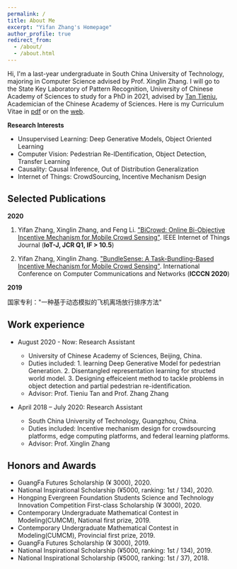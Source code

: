 ```yaml
---
permalink: /
title: About Me
excerpt: "Yifan Zhang's Homepage"
author_profile: true
redirect_from: 
  - /about/
  - /about.html
---
```


Hi, I'm a last-year undergraduate in South China University of Technology, majoring in Computer Science advised by Prof. Xinglin Zhang. I will go to the State Key Laboratory of Pattern Recognition, University of Chinese Academy of Sciences to study for a PhD in 2021, advised by [Tan Tieniu](http://people.ucas.ac.cn/~tantieniu), Academician of the Chinese Academy of Sciences.
Here is my Curriculum Vitae in [pdf](../files/Curriculum_Vitae.pdf) or on the [web](https://yfZhangCs.github.io/cv/).

**Research Interests**
* Unsupervised Learning: Deep Generative Models, Object Oriented Learning
* Computer Vision: Pedestrian Re-IDentification, Object Detection, Transfer Learning
* Causality: Causal Inference, Out of Distribution Generalization
* Internet of Things: CrowdSourcing, Incentive Mechanism Design

## Selected Publications
**2020**

1. Yifan Zhang, Xinglin Zhang, and Feng Li. ["BiCrowd: Online Bi-Objective Incentive Mechanism for Mobile Crowd Sensing"](../files/BiCrowd-IOT-J.pdf). IEEE Internet of Things Journal (**IoT-J, JCR Q1, IF > 10.5**)

2. Yifan Zhang, Xinglin Zhang. ["BundleSense: A Task-Bundling-Based Incentive Mechanism for Mobile Crowd Sensing"](../files/BundleIncentive-icccn.pdf). International Conference on Computer Communications and Networks (**ICCCN 2020**)

**2019**

 国家专利："一种基于动态模拟的飞机离场放行排序方法"

## Work experience


* August 2020 - Now: Research Assistant
  * University of Chinese Academy of Sciences, Beijing, China.
  * Duties included: 1. learning Deep Generative Model for pedestrian Generation. 2. Disentangled representation learning for structed world model. 3. Designing effeiceient method to tackle problems in object detection and partial pedestrian re-identification.
  * Advisor: Prof. Tieniu Tan and Prof. Zhang Zhang

* April 2018 – July 2020: Research Assistant
  * South China University of Technology, Guangzhou, China.
  * Duties included: Incentive mechanism design for crowdsourcing platforms, edge computing
platforms, and federal learning platforms.
  * Advisor: Prof. Xinglin Zhang


  
## Honors and Awards

* GuangFa Futures Scholarship (¥ 3000), 2020.
* National Inspirational Scholarship (¥5000, ranking: 1st / 134), 2020.
* Hongping Evergreen Foundation Students Science and Technology Innovation Competition First-class Scholarship (¥ 3000), 2020.
* Contemporary Undergraduate Mathematical Contest in Modeling(CUMCM), National first prize, 2019.
* Contemporary Undergraduate Mathematical Contest in Modeling(CUMCM), Provincial first prize, 2019.
* GuangFa Futures Scholarship (¥ 3000), 2019.
* National Inspirational Scholarship (¥5000, ranking: 1st / 134), 2019.
* National Inspirational Scholarship (¥5000, ranking: 1st / 37), 2018.
